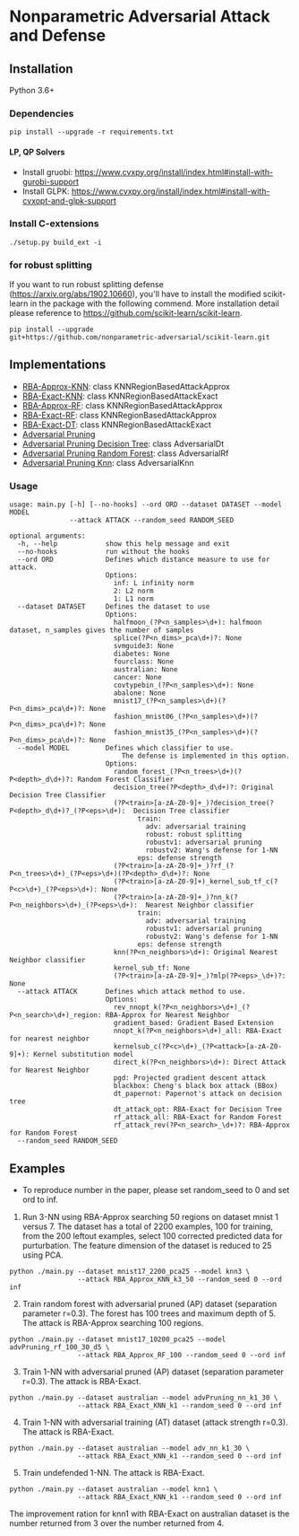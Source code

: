 # Nonparametric Adversarial Attack and Defense

## Installation

Python 3.6+

### Dependencies

```
pip install --upgrade -r requirements.txt
```

#### LP, QP Solvers

- Install gruobi: https://www.cvxpy.org/install/index.html#install-with-gurobi-support
- Install GLPK: https://www.cvxpy.org/install/index.html#install-with-cvxopt-and-glpk-support

### Install C-extensions
```
./setup.py build_ext -i
```

### for robust splitting
If you want to run robust splitting defense (https://arxiv.org/abs/1902.10660),
you'll have to install the modified scikit-learn in the package with the
following commend. More installation detail please reference to
https://github.com/scikit-learn/scikit-learn.

```
pip install --upgrade
git+https://github.com/nonparametric-adversarial/scikit-learn.git
```

## Implementations

- [RBA-Approx-KNN](nnattack/attacks/nns/nn_attack.py): class KNNRegionBasedAttackApprox
- [RBA-Exact-KNN](nnattack/attacks/nns/nn_attack.py): class KNNRegionBasedAttackExact
- [RBA-Approx-RF](nnattack/attacks/trees/rf_attack.py): class KNNRegionBasedAttackApprox
- [RBA-Exact-RF](nnattack/attacks/trees/rf_attack.py): class KNNRegionBasedAttackApprox
- [RBA-Exact-DT](nnattack/attacks/trees/dt_opt.py): class KNNRegionBasedAttackExact
- [Adversarial Pruning](nnattack/models/defense.py)
- [Adversarial Pruning Decision Tree](nnattack/models/adversarial_dt.py): class AdversarialDt
- [Adversarial Pruning Random Forest](nnattack/models/adversarial_dt.py): class AdversarialRf
- [Adversarial Pruning Knn](nnattack/models/adversarial_knn.py): class AdversarialKnn

### Usage
```
usage: main.py [-h] [--no-hooks] --ord ORD --dataset DATASET --model MODEL
               --attack ATTACK --random_seed RANDOM_SEED

optional arguments:
  -h, --help            show this help message and exit
  --no-hooks            run without the hooks
  --ord ORD             Defines which distance measure to use for attack.
                        Options:
                          inf: L infinity norm
                          2: L2 norm
                          1: L1 norm
  --dataset DATASET     Defines the dataset to use
                        Options:
                          halfmoon_(?P<n_samples>\d+): halfmoon dataset, n_samples gives the number of samples
                          splice(?P<n_dims>_pca\d+)?: None
                          svmguide3: None
                          diabetes: None
                          fourclass: None
                          australian: None
                          cancer: None
                          covtypebin_(?P<n_samples>\d+): None
                          abalone: None
                          mnist17_(?P<n_samples>\d+)(?P<n_dims>_pca\d+)?: None
                          fashion_mnist06_(?P<n_samples>\d+)(?P<n_dims>_pca\d+)?: None
                          fashion_mnist35_(?P<n_samples>\d+)(?P<n_dims>_pca\d+)?: None
  --model MODEL         Defines which classifier to use.
                            The defense is implemented in this option.
                        Options:
                          random_forest_(?P<n_trees>\d+)(?P<depth>_d\d+)?: Random Forest Classifier
                          decision_tree(?P<depth>_d\d+)?: Original Decision Tree Classifier
                          (?P<train>[a-zA-Z0-9]+_)?decision_tree(?P<depth>_d\d+)?_(?P<eps>\d+):  Decision Tree classifier
                                train:
                                  adv: adversarial training
                                  robust: robust splitting
                                  robustv1: adversarial pruning
                                  robustv2: Wang's defense for 1-NN
                                eps: defense strength
                          (?P<train>[a-zA-Z0-9]+_)?rf_(?P<n_trees>\d+)_(?P<eps>\d+)(?P<depth>_d\d+)?: None
                          (?P<train>[a-zA-Z0-9]+)_kernel_sub_tf_c(?P<c>\d+)_(?P<eps>\d+): None
                          (?P<train>[a-zA-Z0-9]+_)?nn_k(?P<n_neighbors>\d+)_(?P<eps>\d+):  Nearest Neighbor classifier
                                train:
                                  adv: adversarial training
                                  robustv1: adversarial pruning
                                  robustv2: Wang's defense for 1-NN
                                eps: defense strength
                          knn(?P<n_neighbors>\d+): Original Nearest Neighbor classifier
                          kernel_sub_tf: None
                          (?P<train>[a-zA-Z0-9]+_)?mlp(?P<eps>_\d+)?: None
  --attack ATTACK       Defines which attack method to use.
                        Options:
                          rev_nnopt_k(?P<n_neighbors>\d+)_(?P<n_search>\d+)_region: RBA-Approx for Nearest Neighbor
                          gradient_based: Gradient Based Extension
                          nnopt_k(?P<n_neighbors>\d+)_all: RBA-Exact for nearest neighbor
                          kernelsub_c(?P<c>\d+)_(?P<attack>[a-zA-Z0-9]+): Kernel substitution model
                          direct_k(?P<n_neighbors>\d+): Direct Attack for Nearest Neighbor
                          pgd: Projected gradient descent attack
                          blackbox: Cheng's black box attack (BBox)
                          dt_papernot: Papernot's attack on decision tree
                          dt_attack_opt: RBA-Exact for Decision Tree
                          rf_attack_all: RBA-Exact for Random Forest
                          rf_attack_rev(?P<n_search>_\d+)?: RBA-Approx for Random Forest
  --random_seed RANDOM_SEED
```

## Examples

- To reproduce number in the paper, please set random_seed to 0 and set ord to
  inf.

1. Run 3-NN using RBA-Approx searching 50 regions on dataset mnist 1 versus 7.
   The dataset has a total of 2200 examples, 100 for training, from the 200
   leftout examples, select 100 corrected predicted data for purturbation.
   The feature dimension of the dataset is reduced to 25 using PCA.
```
python ./main.py --dataset mnist17_2200_pca25 --model knn3 \
                 --attack RBA_Approx_KNN_k3_50 --random_seed 0 --ord inf
```

2. Train random forest with adversarial pruned (AP) dataset (separation parameter r=0.3).
   The forest has 100 trees and maximum depth of 5.
   The attack is RBA-Approx searching 100 regions.
```
python ./main.py --dataset mnist17_10200_pca25 --model advPruning_rf_100_30_d5 \
                 --attack RBA_Approx_RF_100 --random_seed 0 --ord inf
```

3. Train 1-NN with adversarial pruned (AP) dataset (separation parameter r=0.3).
  The attack is RBA-Exact.
```
python ./main.py --dataset australian --model advPruning_nn_k1_30 \
                 --attack RBA_Exact_KNN_k1 --random_seed 0 --ord inf
```

4. Train 1-NN with adversarial training (AT) dataset (attack strength r=0.3).
  The attack is RBA-Exact.
```
python ./main.py --dataset australian --model adv_nn_k1_30 \
                 --attack RBA_Exact_KNN_k1 --random_seed 0 --ord inf
```

5. Train undefended 1-NN. The attack is RBA-Exact.
```
python ./main.py --dataset australian --model knn1 \
                 --attack RBA_Exact_KNN_k1 --random_seed 0 --ord inf
```

The improvement ration for knn1 with RBA-Exact on australian dataset  is the
number returned from 3 over the number returned from 4.
